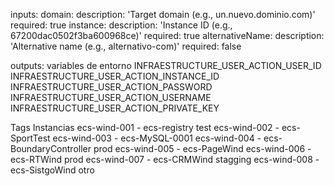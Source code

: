 inputs:
domain:
description: 'Target domain (e.g., un.nuevo.dominio.com)'
required: true
instance:
description: 'Instance ID (e.g., 67200dac0502f3ba600968ce)'
required: true
alternativeName:
description: 'Alternative name (e.g., alternativo-com)'
required: false

outputs:
variables de entorno
INFRAESTRUCTURE_USER_ACTION_USER_ID
INFRAESTRUCTURE_USER_ACTION_INSTANCE_ID
INFRAESTRUCTURE_USER_ACTION_PASSWORD
INFRAESTRUCTURE_USER_ACTION_USERNAME
INFRAESTRUCTURE_USER_ACTION_PRIVATE_KEY

Tags      Instancias
         ecs-wind-001 - ecs-registry
test     ecs-wind-002 - ecs-SportTest
         ecs-wind-003 - ecs-MySQL-0001
         ecs-wind-004 - ecs-BoundaryController
prod     ecs-wind-005 - ecs-PageWind
         ecs-wind-006 - ecs-RTWind
prod     ecs-wind-007 - ecs-CRMWind
stagging ecs-wind-008 - ecs-SistgoWind
otro
